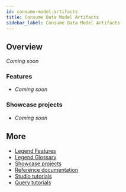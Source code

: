 ```yaml
---
id: consume-model-artifacts
title: Consume Data Model Artifacts
sidebar_label: Consume Data Model Artifacts
---
```


## Overview 

_Coming soon_

### Features
- _Coming soon_

### Showcase projects
- _Coming soon_

## More
- [Legend Features](../overview/legend-features.md)
- [Legend Glossary](../overview/legend-glossary.md)
- [Showcase projects](../showcases/showcase-projects.md)
- [Reference documentation](../reference/legend-language.md)
- [Studio tutorials](../tutorials/studio-workspace.md)
- [Query tutorials](../tutorials/query-builder.md)



